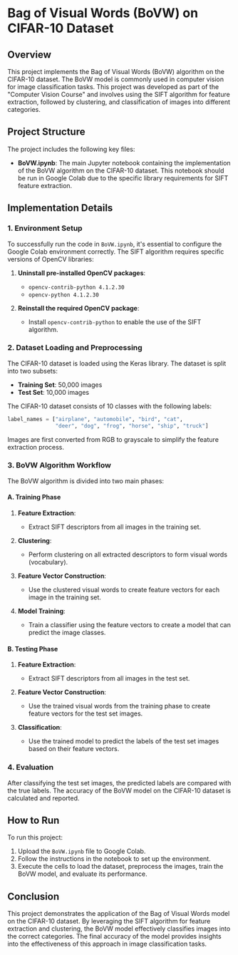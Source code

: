 # Bag of Visual Words (BoVW) on CIFAR-10 Dataset

## Overview

This project implements the Bag of Visual Words (BoVW) algorithm on the CIFAR-10 dataset. The BoVW model is commonly used in computer vision for image classification tasks. This project was developed as part of the "Computer Vision Course" and involves using the SIFT algorithm for feature extraction, followed by clustering, and classification of images into different categories.

## Project Structure

The project includes the following key files:

- **BoVW.ipynb**: The main Jupyter notebook containing the implementation of the BoVW algorithm on the CIFAR-10 dataset. This notebook should be run in Google Colab due to the specific library requirements for SIFT feature extraction.

## Implementation Details

### 1. Environment Setup

To successfully run the code in `BoVW.ipynb`, it's essential to configure the Google Colab environment correctly. The SIFT algorithm requires specific versions of OpenCV libraries:

1. **Uninstall pre-installed OpenCV packages**:
   - `opencv-contrib-python 4.1.2.30`
   - `opencv-python 4.1.2.30`

2. **Reinstall the required OpenCV package**:
   - Install `opencv-contrib-python` to enable the use of the SIFT algorithm.

### 2. Dataset Loading and Preprocessing

The CIFAR-10 dataset is loaded using the Keras library. The dataset is split into two subsets:

- **Training Set**: 50,000 images
- **Test Set**: 10,000 images

The CIFAR-10 dataset consists of 10 classes with the following labels:

```python
label_names = ["airplane", "automobile", "bird", "cat", 
               "deer", "dog", "frog", "horse", "ship", "truck"]
```

Images are first converted from RGB to grayscale to simplify the feature extraction process.

### 3. BoVW Algorithm Workflow

The BoVW algorithm is divided into two main phases:

#### A. Training Phase

1. **Feature Extraction**:
   - Extract SIFT descriptors from all images in the training set.

2. **Clustering**:
   - Perform clustering on all extracted descriptors to form visual words (vocabulary).

3. **Feature Vector Construction**:
   - Use the clustered visual words to create feature vectors for each image in the training set.

4. **Model Training**:
   - Train a classifier using the feature vectors to create a model that can predict the image classes.

#### B. Testing Phase

1. **Feature Extraction**:
   - Extract SIFT descriptors from all images in the test set.

2. **Feature Vector Construction**:
   - Use the trained visual words from the training phase to create feature vectors for the test set images.

3. **Classification**:
   - Use the trained model to predict the labels of the test set images based on their feature vectors.

### 4. Evaluation

After classifying the test set images, the predicted labels are compared with the true labels. The accuracy of the BoVW model on the CIFAR-10 dataset is calculated and reported.

## How to Run

To run this project:

1. Upload the `BoVW.ipynb` file to Google Colab.
2. Follow the instructions in the notebook to set up the environment.
3. Execute the cells to load the dataset, preprocess the images, train the BoVW model, and evaluate its performance.

## Conclusion

This project demonstrates the application of the Bag of Visual Words model on the CIFAR-10 dataset. By leveraging the SIFT algorithm for feature extraction and clustering, the BoVW model effectively classifies images into the correct categories. The final accuracy of the model provides insights into the effectiveness of this approach in image classification tasks.